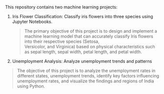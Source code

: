 This repository contains two machine learning projects:

1. Iris Flower Classification: Classify iris flowers into three species using Jupyter Notebooks.
   > The primary objective of this project is to design and implement a machine learning model that can accurately classify Iris flowers into their respective species (Setosa,     
 Versicolor, and Virginica) based on physical characteristics such as sepal length, sepal width, petal length, and petal width.
   
2. Unemployment Analysis: Analyze unemployment trends and patterns 
  > The objective of this project is to analyze the unemployment rates in different states, unemployment trends, identify key factors influencing unemployment rates, and visualize the findings and regions of India using Python. 
